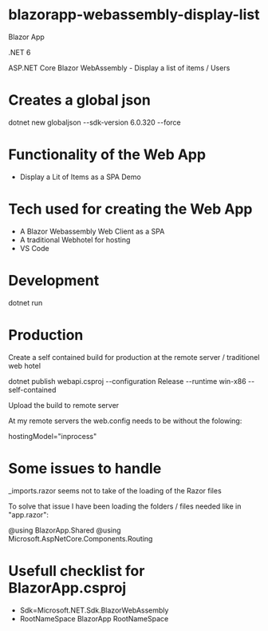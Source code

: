 # blazorapp-webassembly-display-list

Blazor App

.NET 6

ASP.NET Core Blazor WebAssembly - Display a list of items / Users

# Creates a global json

dotnet new globaljson --sdk-version 6.0.320 --force

# Functionality of the Web App

- Display a Lit of Items as a SPA Demo

# Tech used for creating the Web App

- A Blazor Webassembly Web Client as a SPA 
- A traditional Webhotel for hosting
- VS Code

# Development

dotnet run

# Production

Create a self contained build for production at the remote server / traditionel web hotel

dotnet publish webapi.csproj --configuration Release --runtime win-x86 --self-contained

Upload the build to remote server

At my remote servers the web.config needs to be without the folowing:

hostingModel="inprocess"

# Some issues to handle

_imports.razor seems not to take of the loading of the Razor files

To solve that issue I have been loading the folders / files needed like in "app.razor":

@using BlazorApp.Shared
@using Microsoft.AspNetCore.Components.Routing

# Usefull checklist for BlazorApp.csproj

- Sdk=Microsoft.NET.Sdk.BlazorWebAssembly
- RootNameSpace BlazorApp RootNameSpace 
